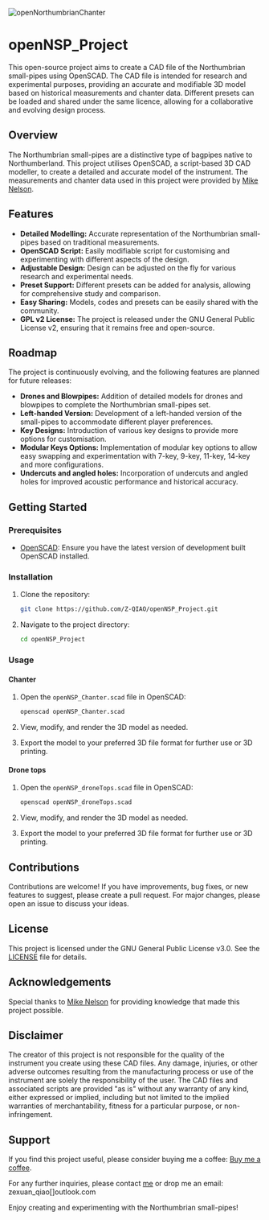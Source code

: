 
![openNorthumbrianChanter](https://github.com/Z-QIAO/openNSP_Project/assets/25248611/400d6992-3876-4413-9d9f-6111e53db103)

# openNSP_Project
This open-source project aims to create a CAD file of the Northumbrian small-pipes using OpenSCAD. The CAD file is intended for research and experimental purposes, providing an accurate and modifiable 3D model based on historical measurements and chanter data. Different presets can be loaded and shared under the same licence, allowing for a collaborative and evolving design process.

## Overview

The Northumbrian small-pipes are a distinctive type of bagpipes native to Northumberland. This project utilises OpenSCAD, a script-based 3D CAD modeller, to create a detailed and accurate model of the instrument. The measurements and chanter data used in this project were provided by [Mike Nelson](https://www.machineconcepts.co.uk/smallpipes/pipe2.htm).

## Features

- **Detailed Modelling:** Accurate representation of the Northumbrian small-pipes based on traditional measurements.
- **OpenSCAD Script:** Easily modifiable script for customising and experimenting with different aspects of the design.
- **Adjustable Design:** Design can be adjusted on the fly for various research and experimental needs.
- **Preset Support:** Different presets can be added for analysis, allowing for comprehensive study and comparison.
- **Easy Sharing:** Models, codes and presets can be easily shared with the community.
- **GPL v2 License:** The project is released under the GNU General Public License v2, ensuring that it remains free and open-source.

## Roadmap

The project is continuously evolving, and the following features are planned for future releases:

- **Drones and Blowpipes:** Addition of detailed models for drones and blowpipes to complete the Northumbrian small-pipes set.
- **Left-handed Version:** Development of a left-handed version of the small-pipes to accommodate different player preferences.
- **Key Designs:** Introduction of various key designs to provide more options for customisation.
- **Modular Keys Options:** Implementation of modular key options to allow easy swapping and experimentation with 7-key, 9-key, 11-key, 14-key and more configurations.
- **Undercuts and angled holes:** Incorporation of undercuts and angled holes for improved acoustic performance and historical accuracy.

## Getting Started

### Prerequisites

- [OpenSCAD](https://www.openscad.org/downloads.html): Ensure you have the latest version of development built OpenSCAD installed.

### Installation

1. Clone the repository:
    ```bash
    git clone https://github.com/Z-QIAO/openNSP_Project.git
    ```
2. Navigate to the project directory:
    ```bash
    cd openNSP_Project
    ```

### Usage

#### Chanter
1. Open the `openNSP_Chanter.scad` file in OpenSCAD:

    ```bash
    openscad openNSP_Chanter.scad
    ```
3. View, modify, and render the 3D model as needed.
4. Export the model to your preferred 3D file format for further use or 3D printing.

#### Drone tops
1. Open the `openNSP_droneTops.scad` file in OpenSCAD:

    ```bash
    openscad openNSP_droneTops.scad
    ```
3. View, modify, and render the 3D model as needed.
4. Export the model to your preferred 3D file format for further use or 3D printing.

## Contributions

Contributions are welcome! If you have improvements, bug fixes, or new features to suggest, please create a pull request. For major changes, please open an issue to discuss your ideas.

## License

This project is licensed under the GNU General Public License v3.0. See the [LICENSE](LICENSE) file for details.

## Acknowledgements

Special thanks to [Mike Nelson](http://www.machineconcepts.co.uk/) for providing knowledge that made this project possible.

## Disclaimer

The creator of this project is not responsible for the quality of the instrument you create using these CAD files. Any damage, injuries, or other adverse outcomes resulting from the manufacturing process or use of the instrument are solely the responsibility of the user. The CAD files and associated scripts are provided "as is" without any warranty of any kind, either expressed or implied, including but not limited to the implied warranties of merchantability, fitness for a particular purpose, or non-infringement. 

## Support

If you find this project useful, please consider buying me a coffee: [Buy me a coffee](https://buymeacoffee.com/zqiao).

For any further inquiries, please contact [me](https://www.instagram.com/zexuan_qiao/) or drop me an email: zexuan_qiao[]outlook.com

Enjoy creating and experimenting with the Northumbrian small-pipes!
